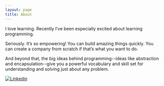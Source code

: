 ```yaml
---
layout: page
title: About
---
```


I love learning. Recently I’ve been especially excited about learning programming. 

Seriously. It’s so empowering! You can build amazing things quickly. You can create a company from scratch if that’s what you want to do. 

And beyond that, the big ideas behind programming--ideas like abstraction and encapsulation--give you a powerful vocabulary and skill set for understanding and solving just about any problem.

<a href="https://id.linkedin.com/in/agungsantoso
" rel="Linkedin">![Linkedin](http://cf.jare.io/?u=http://www.agungsantoso.com/images/linkedin.png)</a>

<style>
img[alt=drawing] { width: 100px; }
</style>
